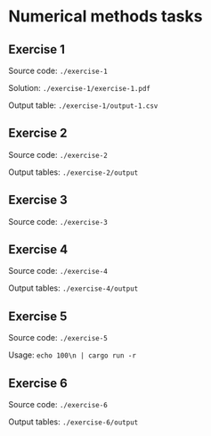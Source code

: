 # Numerical methods tasks

## Exercise 1

Source code: `./exercise-1`

Solution: `./exercise-1/exercise-1.pdf`

Output table: `./exercise-1/output-1.csv`

## Exercise 2

Source code: `./exercise-2`

Output tables: `./exercise-2/output`

## Exercise 3

Source code: `./exercise-3`

## Exercise 4

Source code: `./exercise-4`

Output tables: `./exercise-4/output`

## Exercise 5

Source code: `./exercise-5`

Usage: `echo 100\n | cargo run -r`

## Exercise 6

Source code: `./exercise-6`

Output tables: `./exercise-6/output`
